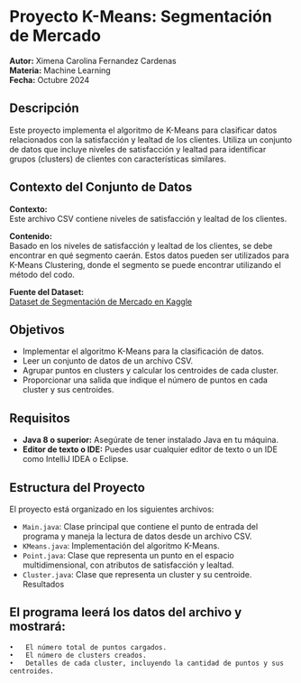 # Proyecto K-Means: Segmentación de Mercado
**Autor:** Ximena Carolina Fernandez Cardenas  
**Materia:** Machine Learning  
**Fecha:** Octubre 2024  

## Descripción
Este proyecto implementa el algoritmo de K-Means para clasificar datos relacionados con la satisfacción y lealtad de los clientes. Utiliza un conjunto de datos que incluye niveles de satisfacción y lealtad para identificar grupos (clusters) de clientes con características similares.

## Contexto del Conjunto de Datos
**Contexto:**  
Este archivo CSV contiene niveles de satisfacción y lealtad de los clientes.

**Contenido:**  
Basado en los niveles de satisfacción y lealtad de los clientes, se debe encontrar en qué segmento caerán. Estos datos pueden ser utilizados para K-Means Clustering, donde el segmento se puede encontrar utilizando el método del codo.

**Fuente del Dataset:**  
[Dataset de Segmentación de Mercado en Kaggle](https://www.kaggle.com/datasets/smritisingh1997/market-segmentationcsv)

## Objetivos
- Implementar el algoritmo K-Means para la clasificación de datos.
- Leer un conjunto de datos de un archivo CSV.
- Agrupar puntos en clusters y calcular los centroides de cada cluster.
- Proporcionar una salida que indique el número de puntos en cada cluster y sus centroides.

## Requisitos
- **Java 8 o superior:** Asegúrate de tener instalado Java en tu máquina.
- **Editor de texto o IDE:** Puedes usar cualquier editor de texto o un IDE como IntelliJ IDEA o Eclipse.

## Estructura del Proyecto
El proyecto está organizado en los siguientes archivos:

- `Main.java`: Clase principal que contiene el punto de entrada del programa y maneja la lectura de datos desde un archivo CSV.
- `KMeans.java`: Implementación del algoritmo K-Means.
- `Point.java`: Clase que representa un punto en el espacio multidimensional, con atributos de satisfacción y lealtad.
- `Cluster.java`: Clase que representa un cluster y su centroide.
Resultados

## El programa leerá los datos del archivo y mostrará:

	•	El número total de puntos cargados.
	•	El número de clusters creados.
	•	Detalles de cada cluster, incluyendo la cantidad de puntos y sus centroides.
